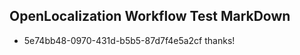 ## OpenLocalization Workflow Test MarkDown
* 5e74bb48-0970-431d-b5b5-87d7f4e5a2cf thanks!

<!--HONumber=Sep16_HO1-->


